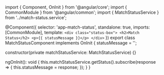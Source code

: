import { Component, OnInit } from '@angular/core';
import { CommonModule } from '@angular/common';
import { MatchStatusService } from '../match-status.service';

@Component({
  selector: 'app-match-status',
  standalone: true,
  imports: [CommonModule],
  template: `
    <div class="status-box">
      <h2>Match Status</h2>
      <p>{{ statusMessage }}</p>
    </div>
  `
})
export class MatchStatusComponent implements OnInit {
  statusMessage = '';

  constructor(private matchStatusService: MatchStatusService) {}

  ngOnInit(): void {
    this.matchStatusService.getStatus().subscribe(response => {
      this.statusMessage = response;
    });
  }
}